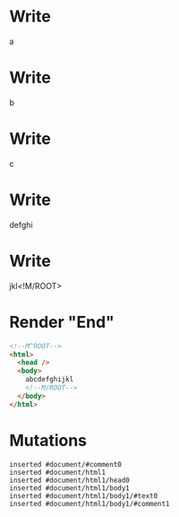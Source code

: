 # Write
  <!M^ROOT>a


# Write
  b


# Write
  c


# Write
  defghi


# Write
  jkl<!M/ROOT>


# Render "End"
```html
<!--M^ROOT-->
<html>
  <head />
  <body>
    abcdefghijkl
    <!--M/ROOT-->
  </body>
</html>
```

# Mutations
```
inserted #document/#comment0
inserted #document/html1
inserted #document/html1/head0
inserted #document/html1/body1
inserted #document/html1/body1/#text0
inserted #document/html1/body1/#comment1
```